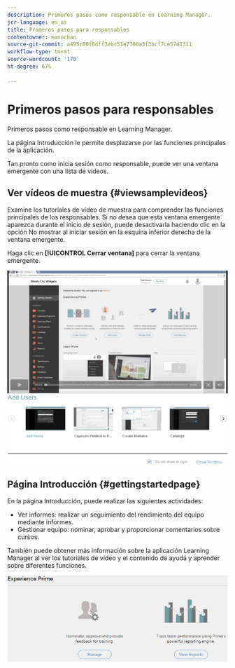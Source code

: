 ```yaml
---
description: Primeros pasos como responsable en Learning Manager.
jcr-language: en_us
title: Primeros pasos para responsables
contentowner: manochan
source-git-commit: a495c86f8dff3ebc51e7700a3f3bcf7ce57d1311
workflow-type: tm+mt
source-wordcount: '170'
ht-degree: 67%

---
```



# Primeros pasos para responsables

Primeros pasos como responsable en Learning Manager.

La página Introducción le permite desplazarse por las funciones principales de la aplicación.

Tan pronto como inicia sesión como responsable, puede ver una ventana emergente con una lista de vídeos.

## Ver vídeos de muestra {#viewsamplevideos}

Examine los tutoriales de vídeo de muestra para comprender las funciones principales de los responsables. Si no desea que esta ventana emergente aparezca durante el inicio de sesión, puede desactivarla haciendo clic en la opción No mostrar al iniciar sesión en la esquina inferior derecha de la ventana emergente.

Haga clic en **[!UICONTROL Cerrar ventana]** para cerrar la ventana emergente.

![](assets/welcome-videos.png)

## Página Introducción {#gettingstartedpage}

En la página Introducción, puede realizar las siguientes actividades:

* Ver informes: realizar un seguimiento del rendimiento del equipo mediante informes.
* Gestionar equipo: nominar, aprobar y proporcionar comentarios sobre cursos.

También puede obtener más información sobre la aplicación Learning Manager al ver los tutoriales de vídeo y el contenido de ayuda y aprender sobre diferentes funciones.

![](assets/manager-experienceprime.png)

